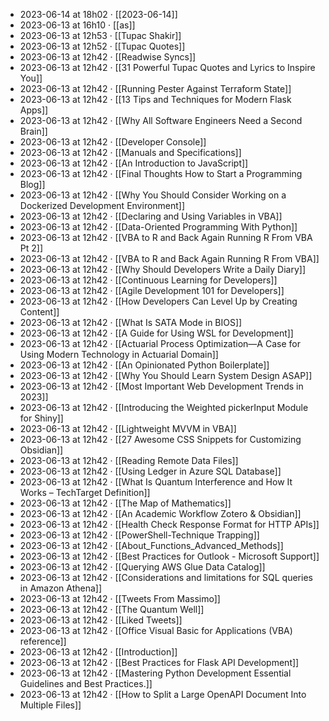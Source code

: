 - 2023-06-14 at 18h02 · [[2023-06-14]]
- 2023-06-13 at 16h10 · [[as]]
- 2023-06-13 at 12h53 · [[Tupac Shakir]]
- 2023-06-13 at 12h52 · [[Tupac Quotes]]
- 2023-06-13 at 12h42 · [[Readwise Syncs]]
- 2023-06-13 at 12h42 · [[31 Powerful Tupac Quotes and Lyrics to Inspire You]]
- 2023-06-13 at 12h42 · [[Running Pester Against Terraform State]]
- 2023-06-13 at 12h42 · [[13 Tips and Techniques for Modern Flask Apps]]
- 2023-06-13 at 12h42 · [[Why All Software Engineers Need a Second Brain]]
- 2023-06-13 at 12h42 · [[Developer Console]]
- 2023-06-13 at 12h42 · [[Manuals and Specifications]]
- 2023-06-13 at 12h42 · [[An Introduction to JavaScript]]
- 2023-06-13 at 12h42 · [[Final Thoughts How to Start a Programming Blog]]
- 2023-06-13 at 12h42 · [[Why You Should Consider Working on a Dockerized Development Environment]]
- 2023-06-13 at 12h42 · [[Declaring and Using Variables in VBA]]
- 2023-06-13 at 12h42 · [[Data-Oriented Programming With Python]]
- 2023-06-13 at 12h42 · [[VBA to R and Back Again Running R From VBA Pt 2]]
- 2023-06-13 at 12h42 · [[VBA to R and Back Again Running R From VBA]]
- 2023-06-13 at 12h42 · [[Why Should Developers Write a Daily Diary]]
- 2023-06-13 at 12h42 · [[Continuous Learning for Developers]]
- 2023-06-13 at 12h42 · [[Agile Development 101 for Developers]]
- 2023-06-13 at 12h42 · [[How Developers Can Level Up by Creating Content]]
- 2023-06-13 at 12h42 · [[What Is SATA Mode in BIOS]]
- 2023-06-13 at 12h42 · [[A Guide for Using WSL for Development]]
- 2023-06-13 at 12h42 · [[Actuarial Process Optimization—A Case for Using Modern Technology in Actuarial Domain]]
- 2023-06-13 at 12h42 · [[An Opinionated Python Boilerplate]]
- 2023-06-13 at 12h42 · [[Why You Should Learn System Design ASAP]]
- 2023-06-13 at 12h42 · [[Most Important Web Development Trends in 2023]]
- 2023-06-13 at 12h42 · [[Introducing the Weighted pickerInput Module for Shiny]]
- 2023-06-13 at 12h42 · [[Lightweight MVVM in VBA]]
- 2023-06-13 at 12h42 · [[27 Awesome CSS Snippets for Customizing Obsidian]]
- 2023-06-13 at 12h42 · [[Reading Remote Data Files]]
- 2023-06-13 at 12h42 · [[Using Ledger in Azure SQL Database]]
- 2023-06-13 at 12h42 · [[What Is Quantum Interference and How It Works – TechTarget Definition]]
- 2023-06-13 at 12h42 · [[The Map of Mathematics]]
- 2023-06-13 at 12h42 · [[An Academic Workflow Zotero & Obsidian]]
- 2023-06-13 at 12h42 · [[Health Check Response Format for HTTP APIs]]
- 2023-06-13 at 12h42 · [[PowerShell-Technique Trapping]]
- 2023-06-13 at 12h42 · [[About_Functions_Advanced_Methods]]
- 2023-06-13 at 12h42 · [[Best Practices for Outlook - Microsoft Support]]
- 2023-06-13 at 12h42 · [[Querying AWS Glue Data Catalog]]
- 2023-06-13 at 12h42 · [[Considerations and limitations for SQL queries in Amazon Athena]]
- 2023-06-13 at 12h42 · [[Tweets From Massimo]]
- 2023-06-13 at 12h42 · [[The Quantum Well]]
- 2023-06-13 at 12h42 · [[Liked Tweets]]
- 2023-06-13 at 12h42 · [[Office Visual Basic for Applications (VBA) reference]]
- 2023-06-13 at 12h42 · [[Introduction]]
- 2023-06-13 at 12h42 · [[Best Practices for Flask API Development]]
- 2023-06-13 at 12h42 · [[Mastering Python Development Essential Guidelines and Best Practices.]]
- 2023-06-13 at 12h42 · [[How to Split a Large OpenAPI Document Into Multiple Files]]
